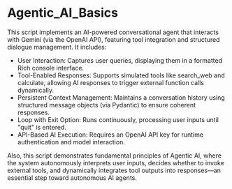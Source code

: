 # Agentic_AI_Basics

This script implements an AI-powered conversational agent that interacts with Gemini (via the OpenAI API), featuring tool integration and structured dialogue management. It includes:

- User Interaction: Captures user queries, displaying them in a formatted Rich console interface.
- Tool-Enabled Responses: Supports simulated tools like search_web and calculate, allowing AI responses to trigger external function calls dynamically.
- Persistent Context Management: Maintains a conversation history using structured message objects (via Pydantic) to ensure coherent responses.
- Loop with Exit Option: Runs continuously, processing user inputs until "quit" is entered.
- API-Based AI Execution: Requires an OpenAI API key for runtime authentication and model interaction.

Also, this script demonstrates fundamental principles of Agentic AI, where the system autonomously interprets user inputs, decides whether to invoke external tools, and dynamically integrates tool outputs into responses—an essential step toward autonomous AI agents.
